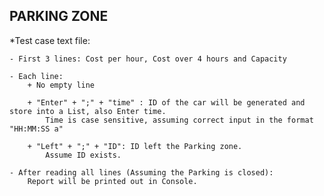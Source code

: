 PARKING ZONE
------------------------
*Test case text file:

    - First 3 lines: Cost per hour, Cost over 4 hours and Capacity

    - Each line:
        + No empty line

        + "Enter" + ";" + "time" : ID of the car will be generated and store into a List, also Enter time.
            Time is case sensitive, assuming correct input in the format "HH:MM:SS a"

        + "Left" + ";" + "ID": ID left the Parking zone.
            Assume ID exists.

    - After reading all lines (Assuming the Parking is closed):
        Report will be printed out in Console.
